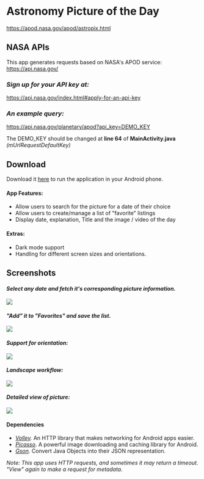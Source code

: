 # Astronomy Picture of the Day
https://apod.nasa.gov/apod/astropix.html

## NASA APIs ##
This app generates requests based on NASA's APOD service:
https://api.nasa.gov/

### *Sign up for your API key at:* ###
https://api.nasa.gov/index.html#apply-for-an-api-key

### *An example query:* ###
https://api.nasa.gov/planetary/apod?api_key=DEMO_KEY

The DEMO_KEY should be changed at **line 64** of **MainActivity.java** *(mUrlRequestDefaultKey)*

## Download ##
Download it [here](https://raw.githubusercontent.com/PrasoonDhaneshwar/Astronomy-Photo-Of-The-Day-Android/main/Astronomy-Picture-of-the-Day-v1.0.apk) to run the application in your Android phone.

#### App Features: ####
- Allow users to search for the picture for a date of their choice
- Allow users to create/manage a list of "favorite" listings
- Display date, explanation, Title and the image / video of the day


#### Extras: ####
- Dark mode support
- Handling for different screen sizes and orientations.


## Screenshots ##
#### *Select any date and fetch it's corresponding picture information.* ####

![](images/MainPage.jpg)

#### *"Add" it to "Favorites" and save the list.* ####

![](images/ListOfImages.jpg)

#### *Support for orientation:* ####

![](images/MainPageLandscape.jpg)

#### *Landscape workflow:* ####

![](images/LandscapeFlow.jpg)

#### *Detailed view of picture:* ####

![](images/DetailImage.jpg)


#### Dependencies ####

- *[Volley](https://developer.android.com/training/volley*/).* An HTTP library that makes networking for Android apps easier.
- *[Picasso](https://square.github.io/picasso/).* A powerful image downloading and caching library for Android.
- *[Gson](https://github.com/google/gson).* Convert Java Objects into their JSON representation.

*Note: This app uses HTTP requests, and sometimes it may return a timeout. "View" again to make a request for metadata.*
